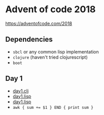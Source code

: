 # Advent of code 2018

https://adventofcode.com/2018

## Dependencies

* `sbcl` or any common lisp implementation
* `clojure` (haven't tried clojurescript)
* `boot`

## Day 1

* [day1.clj](day1/day1.clj)
* [day1.lisp](day1/day1.lisp)
* [day1.lisp](day1/day1-streams.lisp)
* `awk { sum += $1 } END { print sum }`


